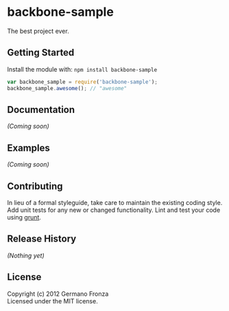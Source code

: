 # backbone-sample

The best project ever.

## Getting Started
Install the module with: `npm install backbone-sample`

```javascript
var backbone_sample = require('backbone-sample');
backbone_sample.awesome(); // "awesome"
```

## Documentation
_(Coming soon)_

## Examples
_(Coming soon)_

## Contributing
In lieu of a formal styleguide, take care to maintain the existing coding style. Add unit tests for any new or changed functionality. Lint and test your code using [grunt](https://github.com/gruntjs/grunt).

## Release History
_(Nothing yet)_

## License
Copyright (c) 2012 Germano Fronza  
Licensed under the MIT license.
